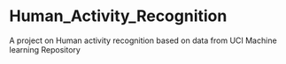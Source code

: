 # Human_Activity_Recognition
A project on Human activity recognition based on data from UCI Machine learning Repository
